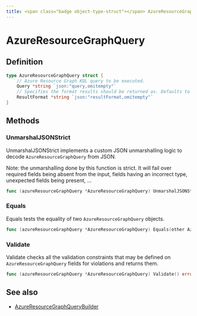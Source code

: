 ```yaml
---
title: <span class="badge object-type-struct"></span> AzureResourceGraphQuery
---
```

# <span class="badge object-type-struct"></span> AzureResourceGraphQuery

## Definition

```go
type AzureResourceGraphQuery struct {
    // Azure Resource Graph KQL query to be executed.
    Query *string `json:"query,omitempty"`
    // Specifies the format results should be returned as. Defaults to table.
    ResultFormat *string `json:"resultFormat,omitempty"`
}
```
## Methods

### <span class="badge object-method"></span> UnmarshalJSONStrict

UnmarshalJSONStrict implements a custom JSON unmarshalling logic to decode `AzureResourceGraphQuery` from JSON.

Note: the unmarshalling done by this function is strict. It will fail over required fields being absent from the input, fields having an incorrect type, unexpected fields being present, …

```go
func (azureResourceGraphQuery *AzureResourceGraphQuery) UnmarshalJSONStrict(raw []byte) error
```

### <span class="badge object-method"></span> Equals

Equals tests the equality of two `AzureResourceGraphQuery` objects.

```go
func (azureResourceGraphQuery *AzureResourceGraphQuery) Equals(other AzureResourceGraphQuery) bool
```

### <span class="badge object-method"></span> Validate

Validate checks all the validation constraints that may be defined on `AzureResourceGraphQuery` fields for violations and returns them.

```go
func (azureResourceGraphQuery *AzureResourceGraphQuery) Validate() error
```

## See also

 * <span class="badge builder"></span> [AzureResourceGraphQueryBuilder](./builder-AzureResourceGraphQueryBuilder.md)
